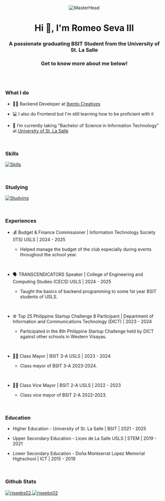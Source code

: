 <p align="center">
  <img src="https://i.gifer.com/bJk.gif" alt="MasterHead">
</p>

<h1 align="center">Hi 👋, I'm Romeo Seva III</h1>
<h3 align="center">A passionate graduating BSIT Student from the University of St. La Salle</h3>
<h3 align="center">Get to know more about me below!</h3>

<br><br>

<h3>What I do</h3>

- 👨‍💻 Backend Developer at [Ibento Creatives](https://www.facebook.com/p/IBento-Creatives-61557638287578/)

- 💻 I also do Frontend but I'm still learning how to be proficient with it
  
- 📝 I’m currently taking "Bachelor of Science in Information Technology" at [University of St. La Salle](https://www.usls.edu.ph/)

<br>

### Skills
[![Skills](https://skillicons.dev/icons?i=androidstudio,cpp,css,dart,figma,flutter,html,java,js,mysql,php,sqlite)](https://skillicons.dev)

<br>

### Studying
[![Studying](https://skillicons.dev/icons?i=firebase,laravel)](https://skillicons.dev)

<br>

<h3>Experiences</h3>

- 💰 Budget & Finance Commissioner  |  Information Technology Society (ITS) USLS  |  2024 - 2025

    - Helped manage the budget of the club especially during events throughout the school year.
<br>
 
- 🗣️ TRANSCENDICATORS Speaker  |  College of Engineering and Computing Studies (CECS) USLS  |  2024 - 2025

  - Taught the basics of backend programming to some 1st year BSIT students of USLS.
<br>
 
- ⚙️ Top 25 Philippine Startup Challenge 8 Participant  |  Department of Information and Communications Technology (DICT)  |  2023 - 2024

  - Participated in the 8th Philippine Startup Challenge held by DICT against other schools in Western Visayas.
<br>
 
- 👨‍💼 Class Mayor  |  BSIT 3-A USLS  |  2023 - 2024

  - Class mayor of BSIT 3-A 2023-2024.
<br>

- 👨‍💼 Class Vice Mayor  |  BSIT 2-A USLS  |  2022 - 2023

  - Class vice mayor of BSIT 2-A 2022-2023.
<br>

<h3>Education</h3>

- Higher Education - University of St. La Salle | BSIT | 2021 - 2025

- Upper Secondary Education - Liceo de La Salle USLS | STEM | 2019 - 2021

- Lower Secondary Education - Doña Montserrat Lopez Memorial Highschool | ICT | 2015 - 2019
<br>

<h3>Github Stats</h3>

<a href="https://github.com/rjseebs02/github-readme-stats">
  <img align="center" src="https://github-readme-stats.vercel.app/api?username=rjseebs02&theme=vue-dark&show_icons=true&locale=en" alt="rjseebs02" />
</a>
<a href="https://github.com/rjseebs02/rjseebs02.github.io">
  <img align="center" src="https://github-readme-streak-stats.herokuapp.com/?user=rjseebs02&theme=vue-dark" alt="rjseebs02" />
</a>
